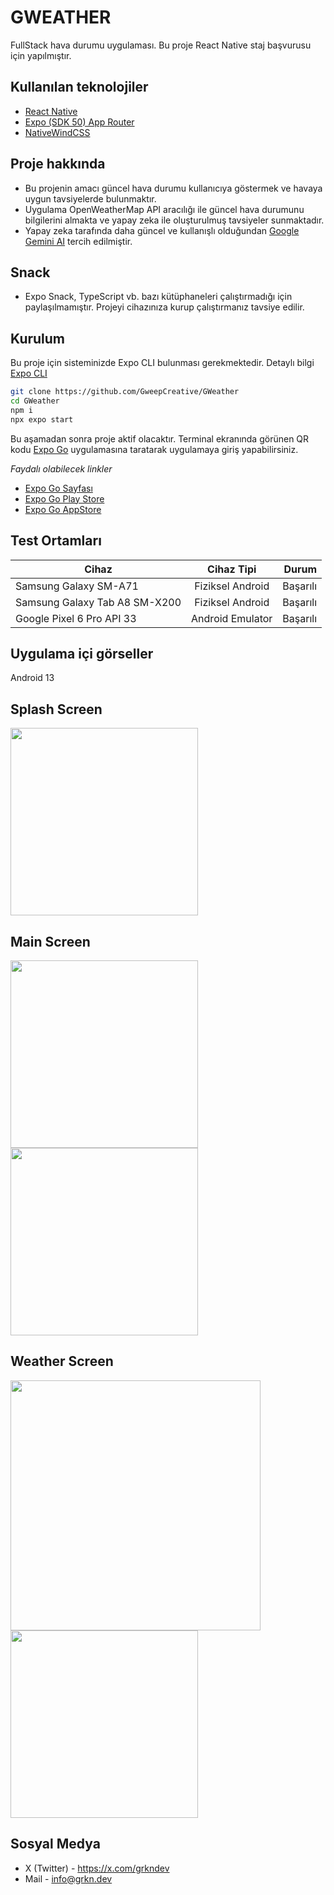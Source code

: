 
# **GWEATHER**
FullStack hava durumu uygulaması.
Bu proje React Native staj başvurusu için yapılmıştır.

## Kullanılan teknolojiler
- [React Native](https://reactnative.dev/)
- [Expo (SDK 50) App Router](https://docs.expo.dev/)
- [NativeWindCSS](https://www.nativewind.dev/quick-starts/expo)

## Proje hakkında
- Bu projenin amacı güncel hava durumu kullanıcıya göstermek ve havaya uygun tavsiyelerde bulunmaktır.
- Uygulama OpenWeatherMap API aracılığı ile güncel hava durumunu bilgilerini almakta ve yapay zeka ile oluşturulmuş tavsiyeler sunmaktadır.
- Yapay zeka tarafında daha güncel ve kullanışlı olduğundan [Google Gemini AI](https://gemini.google.com/app) tercih edilmiştir. 

## Snack
- Expo Snack, TypeScript vb. bazı kütüphaneleri çalıştırmadığı için paylaşılmamıştır. Projeyi cihazınıza kurup çalıştırmanız tavsiye edilir. 

## Kurulum
Bu proje için sisteminizde Expo CLI bulunması gerekmektedir. Detaylı bilgi [Expo CLI](https://docs.expo.dev/more/expo-cli/)
```bash
git clone https://github.com/GweepCreative/GWeather
cd GWeather
npm i
npx expo start
```
Bu aşamadan sonra proje aktif olacaktır. Terminal ekranında görünen QR kodu [Expo Go](https://expo.dev/go) uygulamasına taratarak uygulamaya giriş yapabilirsiniz.

*Faydalı olabilecek linkler*
- [Expo Go Sayfası](https://expo.dev/go) 
- [Expo Go Play Store](https://play.google.com/store/apps/details?id=host.exp.exponent&referrer=www)
- [Expo Go AppStore](https://apps.apple.com/us/app/expo-go/id982107779)

## Test Ortamları
| Cihaz        | Cihaz Tipi           | Durum  |
| ------------- |:-------------:| -----:|
| Samsung Galaxy SM-A71      | Fiziksel Android | Başarılı |
| Samsung Galaxy Tab A8 SM-X200      | Fiziksel Android | Başarılı |
| Google Pixel 6 Pro API 33      | Android Emulator      |  Başarılı |

## Uygulama içi görseller
Android 13 <br />

## Splash Screen
<img width="300px" src="assets/splash.jpg" />

## Main Screen
<div>
  <img width="300px" src="assets/main.jpg" />
<img width="300px" src="assets/typeing.jpg" />
</div>

## Weather Screen
<div>
<img width="400px" src="assets/tablet.jpg" />
<img width="300px" src="assets/mobile.jpg" />
</div>
  
## Sosyal Medya
- X (Twitter) - https://x.com/grkndev
- Mail - info@grkn.dev
